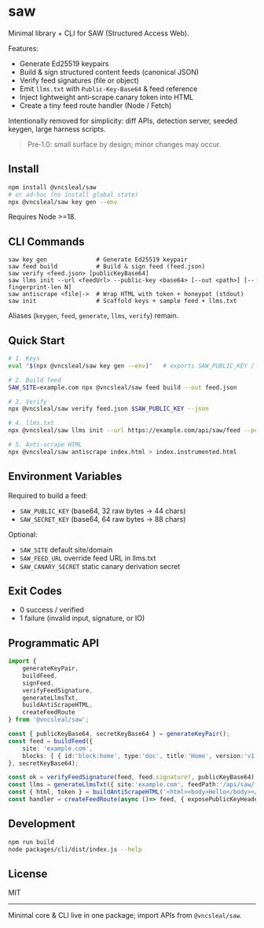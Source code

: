 # saw

Minimal library + CLI for SAW (Structured Access Web).

Features:
* Generate Ed25519 keypairs
* Build & sign structured content feeds (canonical JSON)
* Verify feed signatures (file or object)
* Emit `llms.txt` with `Public-Key-Base64` & feed reference
* Inject lightweight anti‑scrape canary token into HTML
* Create a tiny feed route handler (Node / Fetch)

Intentionally removed for simplicity: diff APIs, detection server, seeded keygen, large harness scripts.

> Pre‑1.0: small surface by design; minor changes may occur.

## Install
```bash
npm install @vncsleal/saw
# or ad‑hoc (no install global state)
npx @vncsleal/saw key gen --env
```
Requires Node >=18.

## CLI Commands
```
saw key gen              # Generate Ed25519 keypair
saw feed build           # Build & sign feed (feed.json)
saw verify <feed.json> [publicKeyBase64]
saw llms init --url <feedUrl> --public-key <base64> [--out <path>] [--fingerprint-len N]
saw antiscrape <file|->  # Wrap HTML with token + honeypot (stdout)
saw init                 # Scaffold keys + sample feed + llms.txt
```
Aliases (`keygen`, `feed`, `generate`, `llms`, `verify`) remain.

## Quick Start
```bash
# 1. Keys
eval "$(npx @vncsleal/saw key gen --env)"   # exports SAW_PUBLIC_KEY / SAW_SECRET_KEY

# 2. Build feed
SAW_SITE=example.com npx @vncsleal/saw feed build --out feed.json

# 3. Verify
npx @vncsleal/saw verify feed.json $SAW_PUBLIC_KEY --json

# 4. llms.txt
npx @vncsleal/saw llms init --url https://example.com/api/saw/feed --public-key $SAW_PUBLIC_KEY --out public/.well-known/llms.txt

# 5. Anti‑scrape HTML
npx @vncsleal/saw antiscrape index.html > index.instrumented.html
```

## Environment Variables
Required to build a feed:
* `SAW_PUBLIC_KEY` (base64, 32 raw bytes -> 44 chars)
* `SAW_SECRET_KEY` (base64, 64 raw bytes -> 88 chars)

Optional:
* `SAW_SITE` default site/domain
* `SAW_FEED_URL` override feed URL in llms.txt
* `SAW_CANARY_SECRET` static canary derivation secret

## Exit Codes
* 0 success / verified
* 1 failure (invalid input, signature, or IO)

## Programmatic API
```ts
import {
	generateKeyPair,
	buildFeed,
	signFeed,
	verifyFeedSignature,
	generateLlmsTxt,
	buildAntiScrapeHTML,
	createFeedRoute
} from '@vncsleal/saw';

const { publicKeyBase64, secretKeyBase64 } = generateKeyPair();
const feed = buildFeed({
	site: 'example.com',
	blocks: [ { id:'block:home', type:'doc', title:'Home', version:'v1', updated_at:new Date().toISOString(), block_hash:'abc123' } ]
}, secretKeyBase64);

const ok = verifyFeedSignature(feed, feed.signature!, publicKeyBase64);
const llms = generateLlmsTxt({ site:'example.com', feedPath:'/api/saw/feed', publicKeyBase64 });
const { html, token } = buildAntiScrapeHTML('<html><body>Hello</body></html>');
const handler = createFeedRoute(async ()=> feed, { exposePublicKeyHeader:true, publicKeyBase64 });
```

## Development
```bash
npm run build
node packages/cli/dist/index.js --help
```

## License
MIT

---
Minimal core & CLI live in one package; import APIs from `@vncsleal/saw`.
